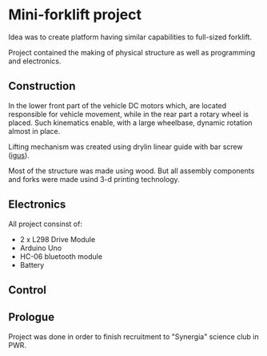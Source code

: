 # Mini-forklift project
Idea was to create platform having similar capabilities to full-sized forklift.

Project contained the making of physical structure as well as programming and electronics.

## Construction
In the lower front part of the vehicle DC motors which, are located responsible for vehicle movement, while in the rear part a rotary wheel is placed. Such kinematics enable, with a large wheelbase, dynamic rotation almost in place.

Lifting mechanism was created using drylin linear guide with bar screw ([igus](https://www.igus.eu/drylin/linear-guide)).

Most of the structure was made using wood. But all assembly components and forks were made usind 3-d printing technology.

## Electronics
All project consinst of:
* 2 x L298 Drive Module
* Arduino Uno
* HC-06 bluetooth module
* Battery

## Control



## Prologue
Project was done in order to finish recruitment to "Synergia" science club in PWR.

